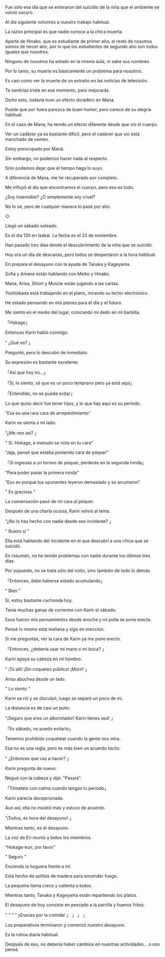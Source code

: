 
Fue sólo ese día que se enteraron del suicidio de la niña que el ambiente se volvió oscuro.

Al día siguiente volvimos a nuestro trabajo habitual.

La razón principal es que nadie conoce a la chica muerta.

Aparte de Hinako, que es estudiante de primer año, el resto de nosotros somos de tercer año, por lo que los estudiantes de segundo año son todos iguales que nosotros.

Ninguno de nosotros ha estado en la misma aula, ni sabe sus nombres.

Por lo tanto, su muerte es básicamente un problema para nosotros.

Es casi como ver la muerte de un extraño en las noticias de televisión.

Te sentirías triste en ese momento, pero mejorarás.

Dicho esto, todavía tuvo un efecto duradero en Mana.

Puede que por fuera parezca de buen humor, pero carece de su alegría habitual.

En el caso de Mana, ha tenido un efecto diferente desde que vio el cuerpo.

Ver un cadáver ya es bastante difícil, pero el cadáver que vio está manchado de semen.

Estoy preocupado por Maná.

Sin embargo, no podemos hacer nada al respecto.

Sólo podemos dejar que el tiempo haga lo suyo.

A diferencia de Mana, me he recuperado por completo.

Me influyó el día que encontramos el cuerpo, pero eso es todo.

¿Soy insensible? ¿O simplemente soy cruel?

No lo sé, pero de cualquier manera lo pasé por alto.

◇

Llegó un sábado soleado.

Es el día 130 en Isekai. La fecha es el 23 de noviembre.

Han pasado tres días desde el descubrimiento de la niña que se suicidó.

Hoy era un día de descanso, pero todos se despertaron a la hora habitual.

Eri prepara el desayuno con la ayuda de Tanaka y Kageyama.

Sofia y Amane están hablando con Meiko y Hinako.

Mana, Arisa, Shiori y Muscle están jugando a las cartas.

Yoshiokada está trabajando en el plano, mirando su lector electrónico.

He estado pensando en mis planes para el día y el futuro.

Me siento en el medio del lugar, colocando mi dedo en mi barbilla.

「Hokage」

Entonces Karin habló conmigo.

" ¿Qué es? 」

Pregunté, pero lo descubrí de inmediato.

Su expresión es bastante excelente.

「Así que hoy no...」

「Sí, lo siento, sé que es un poco temprano pero ya está aquí」

「Entendido, no se puede evitar」

Lo que quiso decir fue tener hijos, y lo que hay aquí es su período.

“Esa es una rara cara de arrepentimiento”

Karin se sienta a mi lado.

“¿Me veo así? 」

" Sí. Hokage, a menudo se nota en tu cara”

“Jaja, pensé que estaba poniendo cara de póquer”

「Si ingresas a un torneo de póquer, perderás en la segunda ronda」

“Para poder pasar la primera ronda”

“Eso es porque tus oponentes leyeron demasiado y se arruinaron”

" Es gracioso "

La conversación pasó de mi cara al póquer.

Después de una charla ociosa, Karin volvió al tema.

“¿No lo has hecho con nadie desde ese incidente? 」

" Bueno sí "

Ella está hablando del incidente en el que descubrí a una chica que se suicidó.

En resumen, no he tenido problemas con nadie durante los últimos tres días.

Por supuesto, no se trata sólo del coito, sino también de todo lo demás.

「Entonces, debe haberse estado acumulando」

" Bien "

Sí, estoy bastante cachonda hoy.

Tenía muchas ganas de correrme con Karin el sábado.

Esos fueron mis pensamientos desde anoche y mi polla se pone erecta.

Pensé lo mismo esta mañana y sigo en erección.

Si me preguntas, ver la cara de Karin ya me pone erecto.

「Entonces, ¿debería usar mi mano o mi boca? 」

Karin apoya su cabeza en mi hombro.

" ¡Tú allí! ¡Sin coqueteo público! ¡Morir! 」

Arisa abuchea desde un lado.

" Lo siento "

Karin se rió y se disculpó, luego se separó un poco de mí.

La distancia es de casi un puño.

“¡Seguro que eres un alborotador! Karin tienes sed! 」

「Es sábado, no puedo evitarlo」

Tenemos prohibido coquetear cuando la gente nos mira.

Esa no es una regla, pero es más bien un acuerdo tácito.

" ¿Entonces que vas a hacer? 」

Karin pregunta de nuevo.

Negué con la cabeza y dije: "Pasaré".

「Tómatelo con calma cuando tengas tu período」

Karin parecía decepcionada.

Aun así, ella no insistió más y estuvo de acuerdo.

“¡Todos, es hora del desayuno! 」

Mientras tanto, es el desayuno.

La voz de Eri reunió a todos los miembros.

“Hokage-kun, por favor”

" Seguro "

Enciendo la hoguera frente a mí.

Está hecho de astillas de madera para encender fuego.

La pequeña llama crece y calienta a todos.

Mientras tanto, Tanaka y Kageyama están repartiendo los platos.

El desayuno de hoy consiste en pescado a la parrilla y huevos fritos.

" " " " ¡Gracias por la comida! 」 」 」 」

Los preparativos terminaron y comenzó nuestro desayuno.

Es la rutina diaria habitual.

Después de eso, no debería haber cambios en nuestras actividades… o eso pensé.